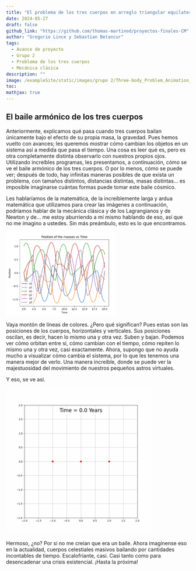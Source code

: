 ```yaml
---
title: "El problema de los tres cuerpos en arreglo triangular equilatero"
date: 2024-05-27
draft: false
github_link: "https://github.com/thomas-martinod/proyectos-finales-CM"
author: "Gregorio Lince y Sebastian Betancur"
tags:
  - Avance de proyecto
  - Grupo 2
  - Problema de los tres cuerpos
  - Mecánica clásica
description: ""
image: /exampleSite/static/images/grupo 2/Three-body_Problem_Animation_with_COM.gif
toc:
mathjax: true
---
```


## El baile armónico de los tres cuerpos

Anteriormente, explicamos qué pasa cuando tres cuerpos bailan únicamente bajo el efecto de su propia masa, la gravedad. Pues hemos vuelto con avances; les queremos mostrar cómo cambian los objetos en un sistema así a medida que pasa el tiempo. Una cosa es leer qué es, pero es otra completamente distinta observarlo con nuestros propios ojos. Utilizando increíbles programas, les presentamos, a continuación, cómo se ve el baile armónico de los tres cuerpos. O por lo menos, cómo se puede ver; después de todo, hay infinitas maneras posibles de que exista un problema, con tamaños distintos, distancias distintas, masas distintas... es imposible imaginarse cuántas formas puede tomar este baile cósmico.

Les hablaríamos de la matemática, de la increíblemente larga y ardua matemática que utilizamos para crear las imágenes a continuación, podríamos hablar de la mecánica clásica y de los Lagrangianos y de Newton y de... me estoy aburriendo a mí mismo hablando de eso, así que no me imagino a ustedes. Sin más preámbulo, esto es lo que encontramos.

<img src="/exampleSite/static/images/grupo 2/avance1.png" alt="Lag2" width="300">

Vaya montón de líneas de colores. ¿Pero qué significan? Pues estas son las posiciones de los cuerpos, horizontales y verticales. Sus posiciones oscilan, es decir, hacen lo mismo una y otra vez. Suben y bajan. Podemos ver cómo orbitan entre sí, cómo cambian con el tiempo, cómo repiten lo mismo una y otra vez, casi exactamente. Ahora, supongo que no ayuda mucho a visualizar cómo cambia el sistema, por lo que les tenemos una manera mejor de verlo. Una manera increíble, donde se puede ver la majestuosidad del movimiento de nuestros pequeños astros virtuales.

Y eso, se ve así.

<img src="/exampleSite/static/images/grupo 2/3BodyProblem.gif" alt="Lag3" width="400">

Hermoso, ¿no? Por si no me creían que era un baile. Ahora imagínense eso en la actualidad, cuerpos celestiales masivos bailando por cantidades incontables de tiempo. Escalofriante, casi. Casi tanto como para desencadenar una crisis existencial. ¡Hasta la próxima!
